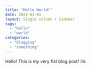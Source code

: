 ```yaml
---
title: "Hello World!"
date: 2023-01-01
layout: Single column + Sidebar
tags:
  - "hello"
  - "world"
categories:
  - "blogging"
  - "something"
---
```


Hello! This is my very fist blog post!
:hi:
